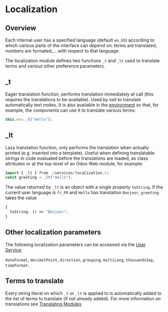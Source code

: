 # Localization

## Overview

Each internal user has a specified language (default `en_US`) according to which various parts
of the interface can depend on: terms are translated, numbers are formated,... with respect to
that language.

The localization module defines two functions `_t` and `_lt` used to translate terms
and various other preference parameters.

## \_t

Eager translation function, performs translation immediately at call (this requires the translations
to be available). Used by owl to translate automatically text nodes.
It is also available in the [environment](environment.md) so that,
for example, the components can use it to translate various terms:

```ts
this.env._t("Hello");
```

## \_lt

Lazy translation function, only performs the translation when actually
printed (e.g. inserted into a template).
Useful when defining translatable strings in code evaluated before the
translations are loaded, as class attributes or at the top-level of
an Odoo Web module, for example:

```ts
import { _lt } from ./services/localization.ts
const greeting = _lt("Hello");
```

The value returned by `_lt` is an object with a single property `toString`.
If the current user language is `fr_FR` and `Hello` has translation `Bonjour`,
`greeting` takes the value

```ts
{
  toString: () => "Bonjour";
}
```

## Other localization parameters

The following localization parameters can be accessed via the [User Service](services/user.md):

`dateFormat`, `decimalPoint`, `direction`, `grouping`, `multiLang`, `thousandsSep`, `timeFormat`.

## Terms to translate

Every string literal on which `_t` or `_lt` is applied to is automatically added to the list of
terms to translate (if not already added).
For more information on translations see [Translating Modules](../../../doc/reference/translations.rst)
